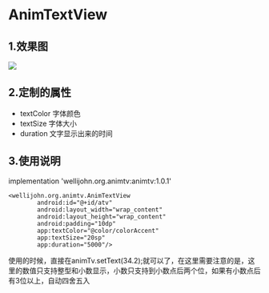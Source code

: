 # AnimTextView
## 1.效果图
![](https://user-gold-cdn.xitu.io/2018/1/3/160bb54c66973fb9?w=282&h=500&f=gif&s=372383)
## 2.定制的属性
* textColor 字体颜色
* textSize  字体大小
* duration  文字显示出来的时间


## 3.使用说明
implementation 'wellijohn.org.animtv:animtv:1.0.1'
```
<wellijohn.org.animtv.AnimTextView
        android:id="@+id/atv"
        android:layout_width="wrap_content"
        android:layout_height="wrap_content"
        android:padding="10dp"
        app:textColor="@color/colorAccent" 
        app:textSize="20sp" 
        app:duration="5000"/>
```
使用的时候，直接在animTv.setText(34.2);就可以了，在这里需要注意的是，这里的数值只支持整型和小数显示，小数只支持到小数点后两个位，如果有小数点后有3位以上，自动四舍五入



